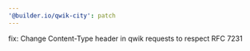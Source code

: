 ```yaml
---
'@builder.io/qwik-city': patch
---
```


fix: Change Content-Type header in qwik requests to respect RFC 7231
